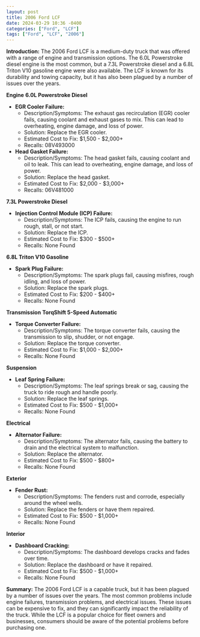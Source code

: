 ```yaml
---
layout: post
title: 2006 Ford LCF
date: 2024-03-29 10:36 -0400
categories: ["Ford", "LCF"]
tags: ["Ford", "LCF", "2006"]
---
```

**Introduction:**
The 2006 Ford LCF is a medium-duty truck that was offered with a range of engine and transmission options. The 6.0L Powerstroke diesel engine is the most common, but a 7.3L Powerstroke diesel and a 6.8L Triton V10 gasoline engine were also available. The LCF is known for its durability and towing capacity, but it has also been plagued by a number of issues over the years.

**Engine**
**6.0L Powerstroke Diesel**
- **EGR Cooler Failure:**
    - Description/Symptoms: The exhaust gas recirculation (EGR) cooler fails, causing coolant and exhaust gases to mix. This can lead to overheating, engine damage, and loss of power.
    - Solution: Replace the EGR cooler.
    - Estimated Cost to Fix: $1,500 - $2,000+
    - Recalls: 08V493000
- **Head Gasket Failure:**
    - Description/Symptoms: The head gasket fails, causing coolant and oil to leak. This can lead to overheating, engine damage, and loss of power.
    - Solution: Replace the head gasket.
    - Estimated Cost to Fix: $2,000 - $3,000+
    - Recalls: 06V481000

**7.3L Powerstroke Diesel**
- **Injection Control Module (ICP) Failure:**
    - Description/Symptoms: The ICP fails, causing the engine to run rough, stall, or not start.
    - Solution: Replace the ICP.
    - Estimated Cost to Fix: $300 - $500+
    - Recalls: None Found

**6.8L Triton V10 Gasoline**
- **Spark Plug Failure:**
    - Description/Symptoms: The spark plugs fail, causing misfires, rough idling, and loss of power.
    - Solution: Replace the spark plugs.
    - Estimated Cost to Fix: $200 - $400+
    - Recalls: None Found

**Transmission**
**TorqShift 5-Speed Automatic**
- **Torque Converter Failure:**
    - Description/Symptoms: The torque converter fails, causing the transmission to slip, shudder, or not engage.
    - Solution: Replace the torque converter.
    - Estimated Cost to Fix: $1,000 - $2,000+
    - Recalls: None Found

**Suspension**
- **Leaf Spring Failure:**
    - Description/Symptoms: The leaf springs break or sag, causing the truck to ride rough and handle poorly.
    - Solution: Replace the leaf springs.
    - Estimated Cost to Fix: $500 - $1,000+
    - Recalls: None Found

**Electrical**
- **Alternator Failure:**
    - Description/Symptoms: The alternator fails, causing the battery to drain and the electrical system to malfunction.
    - Solution: Replace the alternator.
    - Estimated Cost to Fix: $500 - $800+
    - Recalls: None Found

**Exterior**
- **Fender Rust:**
    - Description/Symptoms: The fenders rust and corrode, especially around the wheel wells.
    - Solution: Replace the fenders or have them repaired.
    - Estimated Cost to Fix: $500 - $1,000+
    - Recalls: None Found

**Interior**
- **Dashboard Cracking:**
    - Description/Symptoms: The dashboard develops cracks and fades over time.
    - Solution: Replace the dashboard or have it repaired.
    - Estimated Cost to Fix: $500 - $1,000+
    - Recalls: None Found

**Summary:**
The 2006 Ford LCF is a capable truck, but it has been plagued by a number of issues over the years. The most common problems include engine failures, transmission problems, and electrical issues. These issues can be expensive to fix, and they can significantly impact the reliability of the truck. While the LCF is a popular choice for fleet owners and businesses, consumers should be aware of the potential problems before purchasing one.
